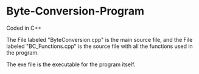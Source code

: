 # Byte-Conversion-Program

Coded in C++

The File labeled "ByteConversion.cpp" is the main source file, and the File labeled "BC_Functions.cpp" is the source file with all the functions used in the program.

The exe file is the executable for the program itself.
